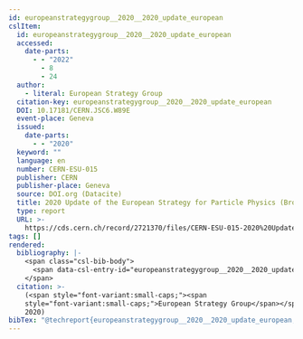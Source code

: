 ```yaml
---
id: europeanstrategygroup__2020__2020_update_european
cslItem:
  id: europeanstrategygroup__2020__2020_update_european
  accessed:
    date-parts:
      - - "2022"
        - 8
        - 24
  author:
    - literal: European Strategy Group
  citation-key: europeanstrategygroup__2020__2020_update_european
  DOI: 10.17181/CERN.JSC6.W89E
  event-place: Geneva
  issued:
    date-parts:
      - - "2020"
  keyword: ""
  language: en
  number: CERN-ESU-015
  publisher: CERN
  publisher-place: Geneva
  source: DOI.org (Datacite)
  title: 2020 Update of the European Strategy for Particle Physics (Brochure)
  type: report
  URL: >-
    https://cds.cern.ch/record/2721370/files/CERN-ESU-015-2020%20Update%20European%20Strategy.pdf
tags: []
rendered:
  bibliography: |-
    <span class="csl-bib-body">
      <span data-csl-entry-id="europeanstrategygroup__2020__2020_update_european" class="csl-entry"><span class='author-bib'>European Strategy Group</span>. <span class='date-bib'>(2020)</span>. <span class='title'><i><b><span style="font-style:normal;">2020 Update of the European Strategy for Particle Physics (Brochure)</span></b></i></span> (CERN-ESU-015). CERN. <span class='URL'><a href='https://doi.org/10.17181/CERN.JSC6.W89E'>LINK</a></span></span>
    </span>
  citation: >-
    (<span style="font-variant:small-caps;"><span
    style="font-variant:small-caps;">European Strategy Group</span></span>,
    2020)
bibTex: "@techreport{europeanstrategygroup__2020__2020_update_european,\n\tnote = {[Online; accessed 2022-08-24]},\n\taddress = {Geneva},\n\tauthor = {{European Strategy Group}},\n\tdoi = {10.17181/CERN.JSC6.W89E},\n\tyear = {2020},\n\tnumber = {CERN-ESU-015},\n\tinstitution = {CERN},\n\ttitle = {2020 {Update} of the {European} {Strategy} for {Particle} {Physics} ({Brochure})},\n\turl = {https://cds.cern.ch/record/2721370/files/CERN-ESU-015-2020%20Update%20European%20Strategy.pdf},\n}\n\n"
---
```

